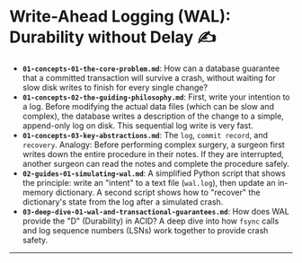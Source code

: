 # Write-Ahead Logging (WAL): Durability without Delay ✍️


* **`01-concepts-01-the-core-problem.md`**: How can a database guarantee that a committed transaction will survive a crash, without waiting for slow disk writes to finish for every single change?
* **`01-concepts-02-the-guiding-philosophy.md`**: First, write your intention to a log. Before modifying the actual data files (which can be slow and complex), the database writes a description of the change to a simple, append-only log on disk. This sequential log write is very fast.
* **`01-concepts-03-key-abstractions.md`**: The `log`, `commit record`, and `recovery`. Analogy: Before performing complex surgery, a surgeon first writes down the entire procedure in their notes. If they are interrupted, another surgeon can read the notes and complete the procedure safely.
* **`02-guides-01-simulating-wal.md`**: A simplified Python script that shows the principle: write an "intent" to a text file (`wal.log`), then update an in-memory dictionary. A second script shows how to "recover" the dictionary's state from the log after a simulated crash.
* **`03-deep-dive-01-wal-and-transactional-guarantees.md`**: How does WAL provide the "D" (Durability) in ACID? A deep dive into how `fsync` calls and log sequence numbers (LSNs) work together to provide crash safety.

---
